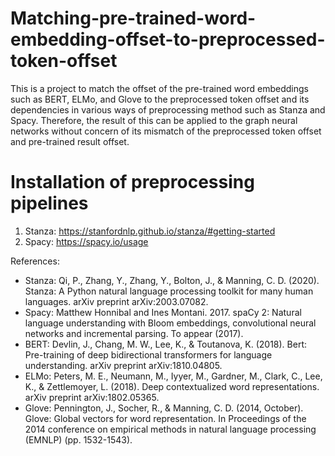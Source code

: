 # Matching-pre-trained-word-embedding-offset-to-preprocessed-token-offset
This is a project to match the offset of the pre-trained word embeddings such as BERT, ELMo, and Glove to the preprocessed token offset and its dependencies in various ways of preprocessing method such as Stanza and Spacy. Therefore, the result of this can be applied to the graph neural networks without concern of its mismatch of the preprocessed token offset and pre-trained result offset.

# Installation of preprocessing pipelines
1. Stanza: https://stanfordnlp.github.io/stanza/#getting-started
2. Spacy: https://spacy.io/usage

References:
- Stanza: Qi, P., Zhang, Y., Zhang, Y., Bolton, J., & Manning, C. D. (2020). Stanza: A Python natural language processing toolkit for many human languages. arXiv preprint arXiv:2003.07082.
- Spacy: Matthew Honnibal and Ines Montani. 2017. spaCy 2: Natural language understanding with Bloom embeddings, convolutional neural networks and incremental parsing. To appear (2017).
- BERT: Devlin, J., Chang, M. W., Lee, K., & Toutanova, K. (2018). Bert: Pre-training of deep bidirectional transformers for language understanding. arXiv preprint arXiv:1810.04805.
- ELMo: Peters, M. E., Neumann, M., Iyyer, M., Gardner, M., Clark, C., Lee, K., & Zettlemoyer, L. (2018). Deep contextualized word representations. arXiv preprint arXiv:1802.05365.
- Glove: Pennington, J., Socher, R., & Manning, C. D. (2014, October). Glove: Global vectors for word representation. In Proceedings of the 2014 conference on empirical methods in natural language processing (EMNLP) (pp. 1532-1543).
